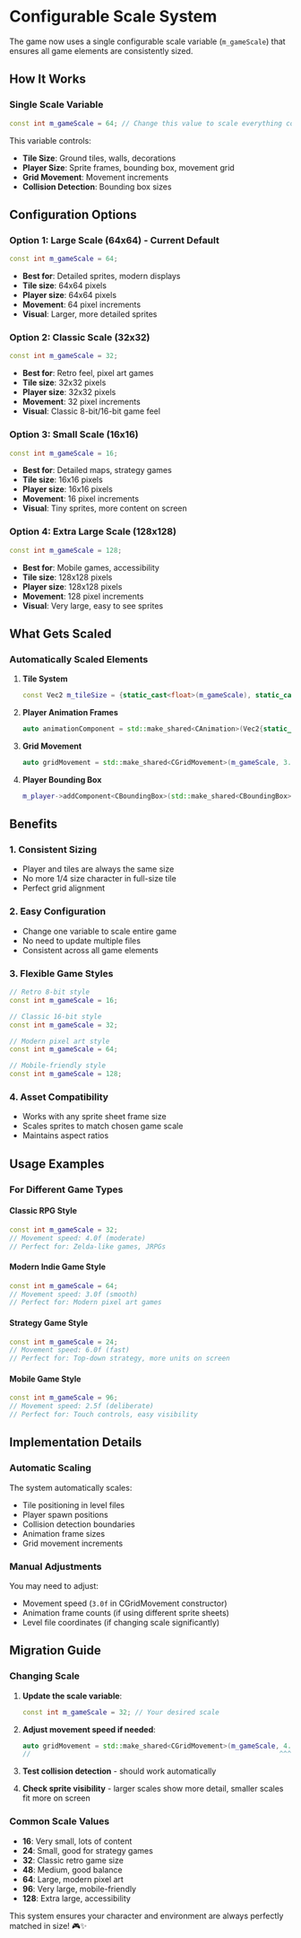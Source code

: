 # Configurable Scale System

The game now uses a single configurable scale variable (`m_gameScale`) that ensures all game elements are consistently sized.

## How It Works

### Single Scale Variable
```cpp
const int m_gameScale = 64; // Change this value to scale everything consistently
```

This variable controls:
- **Tile Size**: Ground tiles, walls, decorations
- **Player Size**: Sprite frames, bounding box, movement grid
- **Grid Movement**: Movement increments
- **Collision Detection**: Bounding box sizes

## Configuration Options

### Option 1: Large Scale (64x64) - Current Default
```cpp
const int m_gameScale = 64;
```
- **Best for**: Detailed sprites, modern displays
- **Tile size**: 64x64 pixels
- **Player size**: 64x64 pixels
- **Movement**: 64 pixel increments
- **Visual**: Larger, more detailed sprites

### Option 2: Classic Scale (32x32)
```cpp
const int m_gameScale = 32;
```
- **Best for**: Retro feel, pixel art games
- **Tile size**: 32x32 pixels
- **Player size**: 32x32 pixels
- **Movement**: 32 pixel increments
- **Visual**: Classic 8-bit/16-bit game feel

### Option 3: Small Scale (16x16)
```cpp
const int m_gameScale = 16;
```
- **Best for**: Detailed maps, strategy games
- **Tile size**: 16x16 pixels
- **Player size**: 16x16 pixels
- **Movement**: 16 pixel increments
- **Visual**: Tiny sprites, more content on screen

### Option 4: Extra Large Scale (128x128)
```cpp
const int m_gameScale = 128;
```
- **Best for**: Mobile games, accessibility
- **Tile size**: 128x128 pixels
- **Player size**: 128x128 pixels
- **Movement**: 128 pixel increments
- **Visual**: Very large, easy to see sprites

## What Gets Scaled

### Automatically Scaled Elements
1. **Tile System**
   ```cpp
   const Vec2 m_tileSize = {static_cast<float>(m_gameScale), static_cast<float>(m_gameScale)};
   ```

2. **Player Animation Frames**
   ```cpp
   auto animationComponent = std::make_shared<CAnimation>(Vec2{static_cast<float>(m_gameScale), static_cast<float>(m_gameScale)});
   ```

3. **Grid Movement**
   ```cpp
   auto gridMovement = std::make_shared<CGridMovement>(m_gameScale, 3.0f, true);
   ```

4. **Player Bounding Box**
   ```cpp
   m_player->addComponent<CBoundingBox>(std::make_shared<CBoundingBox>(Vec2{static_cast<float>(m_gameScale), static_cast<float>(m_gameScale)}));
   ```

## Benefits

### 1. **Consistent Sizing**
- Player and tiles are always the same size
- No more 1/4 size character in full-size tile
- Perfect grid alignment

### 2. **Easy Configuration**
- Change one variable to scale entire game
- No need to update multiple files
- Consistent across all game elements

### 3. **Flexible Game Styles**
```cpp
// Retro 8-bit style
const int m_gameScale = 16;

// Classic 16-bit style  
const int m_gameScale = 32;

// Modern pixel art style
const int m_gameScale = 64;

// Mobile-friendly style
const int m_gameScale = 128;
```

### 4. **Asset Compatibility**
- Works with any sprite sheet frame size
- Scales sprites to match chosen game scale
- Maintains aspect ratios

## Usage Examples

### For Different Game Types

#### **Classic RPG Style**
```cpp
const int m_gameScale = 32;
// Movement speed: 4.0f (moderate)
// Perfect for: Zelda-like games, JRPGs
```

#### **Modern Indie Game Style**
```cpp
const int m_gameScale = 64;
// Movement speed: 3.0f (smooth)
// Perfect for: Modern pixel art games
```

#### **Strategy Game Style**
```cpp
const int m_gameScale = 24;
// Movement speed: 6.0f (fast)
// Perfect for: Top-down strategy, more units on screen
```

#### **Mobile Game Style**
```cpp
const int m_gameScale = 96;
// Movement speed: 2.5f (deliberate)
// Perfect for: Touch controls, easy visibility
```

## Implementation Details

### Automatic Scaling
The system automatically scales:
- Tile positioning in level files
- Player spawn positions
- Collision detection boundaries
- Animation frame sizes
- Grid movement increments

### Manual Adjustments
You may need to adjust:
- Movement speed (`3.0f` in CGridMovement constructor)
- Animation frame counts (if using different sprite sheets)
- Level file coordinates (if changing scale significantly)

## Migration Guide

### Changing Scale
1. **Update the scale variable**:
   ```cpp
   const int m_gameScale = 32; // Your desired scale
   ```

2. **Adjust movement speed if needed**:
   ```cpp
   auto gridMovement = std::make_shared<CGridMovement>(m_gameScale, 4.0f, true);
   //                                                              ^^^^ Adjust this
   ```

3. **Test collision detection** - should work automatically

4. **Check sprite visibility** - larger scales show more detail, smaller scales fit more on screen

### Common Scale Values
- **16**: Very small, lots of content
- **24**: Small, good for strategy games  
- **32**: Classic retro game size
- **48**: Medium, good balance
- **64**: Large, modern pixel art
- **96**: Very large, mobile-friendly
- **128**: Extra large, accessibility

This system ensures your character and environment are always perfectly matched in size! 🎮✨
